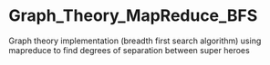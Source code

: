 # Graph_Theory_MapReduce_BFS
Graph theory implementation (breadth first search algorithm) using mapreduce to find degrees of separation between super heroes

